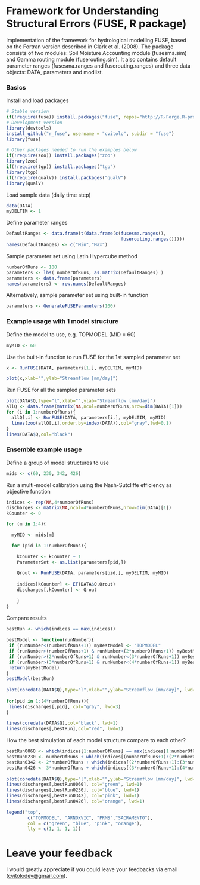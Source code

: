 Framework for Understanding Structural Errors (FUSE, R package)
======

Implementation of the framework for hydrological modelling FUSE, based on the Fortran version described in Clark et al. (2008). The package consists of two modules: Soil Moisture Accounting module (fusesma.sim) and Gamma routing module (fuserouting.sim). It also contains default parameter ranges (fusesma.ranges and fuserouting.ranges) and three data objects: DATA, parameters and modlist.

### Basics
Install and load packages
```R
# Stable version
if(!require(fuse)) install.packages("fuse", repos="http://R-Forge.R-project.org")
# Development version
library(devtools)
install_github("r_fuse", username = "cvitolo", subdir = "fuse")
library(fuse)

# Other packages needed to run the examples below
if(!require(zoo)) install.packages("zoo")
library(zoo)
if(!require(tgp)) install.packages("tgp")
library(tgp)
if(!require(qualV)) install.packages("qualV")
library(qualV)
```

Load sample data (daily time step)
```R
data(DATA)
myDELTIM <- 1
```

Define parameter ranges
```R
DefaultRanges <- data.frame(t(data.frame(c(fusesma.ranges(),
                                           fuserouting.ranges()))))
names(DefaultRanges) <- c("Min","Max")
```

Sample parameter set using Latin Hypercube method
```R
numberOfRuns <- 100
parameters <- lhs( numberOfRuns, as.matrix(DefaultRanges) )
parameters <- data.frame(parameters)
names(parameters) <- row.names(DefaultRanges)
```

Alternatively, sample parameter set using built-in function
```R
parameters <- GenerateFUSEParameters(100)
```

### Example usage with 1 model structure
Define the model to use, e.g. TOPMODEL (MID = 60)
```R
myMID <- 60
```

Use the built-in function to run FUSE for the 1st sampled parameter set
```R
x <- RunFUSE(DATA, parameters[1,], myDELTIM, myMID)

plot(x,xlab="",ylab="Streamflow [mm/day]")
```

Run FUSE for all the sampled parameter sets 
```R
plot(DATA$Q,type="l",xlab="",ylab="Streamflow [mm/day]")
allQ <- data.frame(matrix(NA,ncol=numberOfRuns,nrow=dim(DATA)[1]))
for (i in 1:numberOfRuns){
  allQ[,i] <- RunFUSE(DATA, parameters[i,], myDELTIM, myMID)
  lines(zoo(allQ[,i],order.by=index(DATA)),col="gray",lwd=0.1)
}
lines(DATA$Q,col="black")
```

### Ensemble example usage
Define a group of model structures to use
```R 
mids <- c(60, 230, 342, 426)
```
 
Run a multi-model calibration using the Nash-Sutcliffe efficiency as objective function
```R
indices <- rep(NA,4*numberOfRuns)
discharges <- matrix(NA,ncol=4*numberOfRuns,nrow=dim(DATA)[1])
kCounter <- 0

for (m in 1:4){

  myMID <- mids[m]

  for (pid in 1:numberOfRuns){

    kCounter <- kCounter + 1
    ParameterSet <- as.list(parameters[pid,])
    
    Qrout <- RunFUSE(DATA, parameters[pid,], myDELTIM, myMID)
 
    indices[kCounter] <- EF(DATA$Q,Qrout)  
    discharges[,kCounter] <- Qrout
    
    }
}
```

Compare results
```R 
bestRun <- which(indices == max(indices))
 
bestModel <- function(runNumber){
 if (runNumber<(numberOfRuns+1)) myBestModel <- "TOPMODEL"
 if (runNumber>(numberOfRuns+1) & runNumber<(2*numberOfRuns+1)) myBestModel <- "ARNOXVIC"
 if (runNumber>(2*numberOfRuns+1) & runNumber<(3*numberOfRuns+1)) myBestModel <- "PRMS"
 if (runNumber>(3*numberOfRuns+1) & runNumber<(4*numberOfRuns+1)) myBestModel <- "SACRAMENTO"
 return(myBestModel)
}
bestModel(bestRun)
 
plot(coredata(DATA$Q),type="l",xlab="",ylab="Streamflow [mm/day]", lwd=0.5)
 
for(pid in 1:(4*numberOfRuns)){
 lines(discharges[,pid], col="gray", lwd=3)
}
 
lines(coredata(DATA$Q),col="black", lwd=1)
lines(discharges[,bestRun],col="red", lwd=1)
```

How the best simulation of each model structure compare to each other?
```R 
bestRun0060 <- which(indices[1:numberOfRuns] == max(indices[1:numberOfRuns]))
bestRun0230 <- numberOfRuns + which(indices[(numberOfRuns+1):(2*numberOfRuns)] == max(indices[(numberOfRuns+1):(2*numberOfRuns)]))
bestRun0342 <- 2*numberOfRuns + which(indices[(2*numberOfRuns+1):(3*numberOfRuns)] == max(indices[(2*numberOfRuns+1):(3*numberOfRuns)]))
bestRun0426 <- 3*numberOfRuns + which(indices[(3*numberOfRuns+1):(4*numberOfRuns)] == max(indices[(3*numberOfRuns+1):(4*numberOfRuns)]))
 
plot(coredata(DATA$Q),type="l",xlab="",ylab="Streamflow [mm/day]", lwd=1)
lines(discharges[,bestRun0060], col="green", lwd=1)
lines(discharges[,bestRun0230], col="blue", lwd=1)
lines(discharges[,bestRun0342], col="pink", lwd=1)
lines(discharges[,bestRun0426], col="orange", lwd=1)
 
legend("top", 
        c("TOPMODEL", "ARNOXVIC", "PRMS","SACRAMENTO"), 
        col = c("green", "blue", "pink", "orange"),
        lty = c(1, 1, 1, 1))
```

# Leave your feedback
I would greatly appreciate if you could leave your feedbacks via email (cvitolodev@gmail.com).
